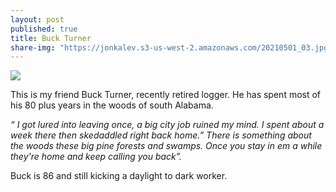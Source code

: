 ```yaml
---
layout: post
published: true
title: Buck Turner
share-img: "https://jonkalev.s3-us-west-2.amazonaws.com/20210501_03.jpg"
---
```

<img src="https://jonbcarroll.s3.us-east-2.amazonaws.com/20190808-Buck-Turner.jpg">

This is my friend Buck Turner, recently retired logger. He has spent most of his 80 plus years in the woods of south Alabama. 
<p><i>“ I got lured into leaving once, a big city job ruined my mind. I spent about a week there then skedaddled right back home.”
There is something about the woods these big pine forests and swamps. Once you stay in em a while they're home and keep calling you back”.</i>
  
Buck is 86 and still kicking a daylight to dark worker.
